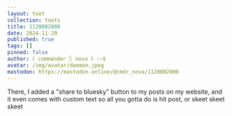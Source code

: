 ```yaml
---
layout: toot
collection: toots
title: 1120002000
date: 2024-11-20
published: true
tags: []
pinned: false
author: ⸸ commander ░ nova ⸸ :~$
avatar: /img/avatar/daemon.jpeg
mastodon: https://mastodon.online/@cmdr_nova/1120002000
---
```


There, I added a "share to bluesky" button to my posts on my website, and it even comes with custom text so all you gotta do is hit post, or skeet skeet skeet
